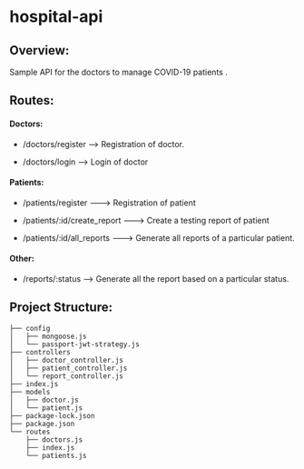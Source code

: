 # hospital-api

## Overview:

Sample API for the doctors to manage COVID-19 patients .


## Routes:

#### Doctors:

- /doctors/register --> Registration of doctor.

- /doctors/login --> Login of doctor

#### Patients:

- /patients/register ---> Registration of patient

- /patients/:id/create_report ---> Create a testing report of patient

- /patients/:id/all_reports ---> Generate all reports of a particular patient.

#### Other:

- /reports/:status --> Generate all the report based on a particular status.


## Project Structure:

```
├── config
│   ├── mongoose.js
│   └── passport-jwt-strategy.js
├── controllers
│   ├── doctor_controller.js
│   ├── patient_controller.js
│   └── report_controller.js
├── index.js
├── models
│   ├── doctor.js
│   └── patient.js
├── package-lock.json
├── package.json
└── routes
    ├── doctors.js
    ├── index.js
    └── patients.js
```
